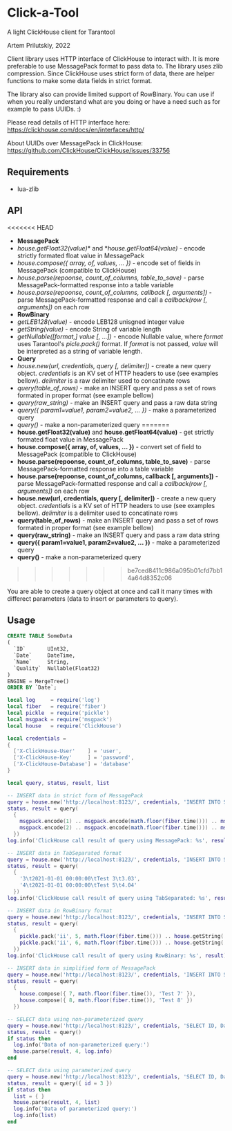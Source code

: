# Click-a-Tool
A light ClickHouse client for Tarantool

Artem Prilutskiy, 2022

Client library uses HTTP interface of ClickHouse to interact with. It is more preferable to use MessagePack format to pass data to. The library uses zlib compression. Since ClickHouse uses strict form of data, there are helper functions to make some data fields in strict format.

The library also can provide limited support of RowBinary. You can use if when you really understand what are you doing or have a need such as for example to pass UUIDs. :)

Please read details of HTTP interface here: https://clickhouse.com/docs/en/interfaces/http/

About UUIDs over MessagePack in ClickHouse: https://github.com/ClickHouse/ClickHouse/issues/33756

## Requirements

* lua-zlib

## API

<<<<<<< HEAD
* **MessagePack**
* *house.getFloat32(value)** and **house.getFloat64(value)* - encode strictly formated float value in MessagePack
* *house.compose({ array, of, values, ... })* - encode set of fields in MessagePack (compatible to ClickHouse)
* *house.parse(repoonse, count_of_columns, table_to_save)* - parse MessagePack-formatted response into a table variable
* *house.parse(repoonse, count_of_columns, callback [, arguments])* - parse MessagePack-formatted response and call a *callback(row [, arguments])* on each row 
* **RowBinary**
* *getLEB128(value)* - encode LEB128 unisgned integer value
* *getString(value)* - encode String of variable length
* *getNullable([format,] value [, ...])* - encode Nullable value, where *format* uses Tarantool's *picle.pack()* format. If *format* is not passed, *value* will be interpreted as a string of variable length.
* **Query**
* *house.new(url, credentials, query [, delimiter])* - create a new query object. *credentials* is an KV set of HTTP headers to use (see examples bellow). *delimiter* is a raw delimiter used to concatinate rows
* *query(table_of_rows)* - make an INSERT query and pass a set of rows formated in proper format (see example bellow)
* *query(raw_string)* - make an INSERT query and pass a raw data string
* *query({ param1=value1, param2=value2, ... })* - make a parameterized query
* *query()* - make a non-parameterized query
=======
* **house.getFloat32(value)** and **house.getFloat64(value)** - get strictly formated float value in MessagePack
* **house.compose({ array, of, values, ... })** - convert set of field to MessagePack (compatible to ClickHouse)
* **house.parse(repoonse, count_of_columns, table_to_save)** - parse MessagePack-formatted response into a table variable
* **house.parse(repoonse, count_of_columns, callback [, arguments])** - parse MessagePack-formatted response and call a *callback(row [, arguments])* on each row 
* **house.new(url, credentials, query [, delimiter])** - create a new query object. *credentials* is a KV set of HTTP headers to use (see examples bellow). *delimiter* is a delimiter used to concatinate rows
* **query(table_of_rows)** - make an INSERT query and pass a set of rows formated in proper format (see example bellow)
* **query(raw_string)** - make an INSERT query and pass a raw data string
* **query({ param1=value1, param2=value2, ... })** - make a parameterized query
* **query()** - make a non-parameterized query
>>>>>>> be7ced8411c986a095b01cfd7bb14a64d8352c06

You are able to create a query object at once and call it many times with differect parameters (data to insert or parameters to query).

## Usage

```SQL
CREATE TABLE SomeData
(
  `ID`       UInt32,
  `Date`     DateTime,
  `Name`     String,
  `Quality`  Nullable(Float32)
)
ENGINE = MergeTree()
ORDER BY `Date`;
```

```Lua
local log     = require('log')
local fiber   = require('fiber')
local pickle  = require('pickle')
local msgpack = require('msgpack')
local house   = require('ClickHouse')

local credentials =
{
  ['X-ClickHouse-User'    ] = 'user',
  ['X-ClickHouse-Key'     ] = 'password',
  ['X-ClickHouse-Database'] = 'database'
}

local query, status, result, list

-- INSERT data in strict form of MessagePack
query = house.new('http://localhost:8123/', credentials, 'INSERT INTO SomeData (ID, Date, Name, Quality) FORMAT MsgPack')
status, result = query(
  {
    msgpack.encode(1) .. msgpack.encode(math.floor(fiber.time())) .. msgpack.encode('Test 1') .. house.getFloat32(1.01),
    msgpack.encode(2) .. msgpack.encode(math.floor(fiber.time())) .. msgpack.encode('Test 2') .. house.getFloat32(2.02)
  })
log.info('ClickHouse call result of query using MessagePack: %s', result)

-- INSERT data in TabSeparated format
query = house.new('http://localhost:8123/', credentials, 'INSERT INTO SomeData (ID, Date, Name, Quality) FORMAT TabSeparated', '\n')
status, result = query(
  {
    '3\t2021-01-01 00:00:00\tTest 3\t3.03',
    '4\t2021-01-01 00:00:00\tTest 5\t4.04'
  })
log.info('ClickHouse call result of query using TabSeparated: %s', result)

-- INSERT data in RowBinary format
query = house.new('http://localhost:8123/', credentials, 'INSERT INTO SomeData (ID, Date, Name, Quality) FORMAT RowBinary', '\n')
status, result = query(
  {
    pickle.pack('ii', 5, math.floor(fiber.time())) .. house.getString('Test 5') .. house.getNullable('f', 5.05),
    pickle.pack('ii', 6, math.floor(fiber.time())) .. house.getString('Test 6') .. house.getNullable('f', 6.06)
  })
log.info('ClickHouse call result of query using RowBinary: %s', result)

-- INSERT data in simplified form of MessagePack
query = house.new('http://localhost:8123/', credentials, 'INSERT INTO SomeData (ID, Date, Name) FORMAT MsgPack')
status, result = query(
  {
    house.compose({ 7, math.floor(fiber.time()), 'Test 7' }),
    house.compose({ 8, math.floor(fiber.time()), 'Test 8' })
  })

-- SELECT data using non-parameterized query
query = house.new('http://localhost:8123/', credentials, 'SELECT ID, Date, Name, Quality FORMAT MsgPack')
status, result = query()
if status then
  log.info('Data of non-parameterized query:')
  house.parse(result, 4, log.info)
end

-- SELECT data using parameterized query
query = house.new('http://localhost:8123/', credentials, 'SELECT ID, Date, Name, Quality WHERE ID > {id:UInt32} FORMAT MsgPack')
status, result = query({ id = 3 })
if status then
  list = { }
  house.parse(result, 4, list)
  log.info('Data of parameterized query:')
  log.info(list)
end
```
